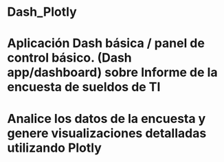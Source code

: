# Dash_Plotly

# Aplicación Dash básica / panel de control básico. (Dash app/dashboard) sobre Informe de la encuesta de sueldos de TI
# Analice los datos de la encuesta y genere visualizaciones detalladas utilizando Plotly

